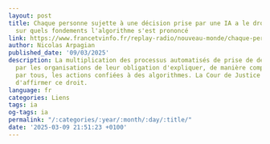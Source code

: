 ```yaml
---
layout: post
title: Chaque personne sujette à une décision prise par une IA a le droit de savoir
  sur quels fondements l'algorithme s'est prononcé
link: https://www.francetvinfo.fr/replay-radio/nouveau-monde/chaque-personne-sujette-a-une-decision-prise-par-une-ia-a-le-droit-de-savoir-sur-quels-fondements-l-algorithme-s-est-prononce_7090674.html
author: Nicolas Arpagian
published_date: '09/03/2025'
description: La multiplication des processus automatisés de prise de décision n'exonère
  par les organisations de leur obligation d'expliquer, de manière compréhensible
  par tous, les actions confiées à des algorithmes. La Cour de Justice de l'UE vient
  d'affirmer ce droit.
language: fr
categories: Liens
tags: ia
og-tags: ia
permalink: "/:categories/:year/:month/:day/:title/"
date: '2025-03-09 21:51:23 +0100'
---
```


